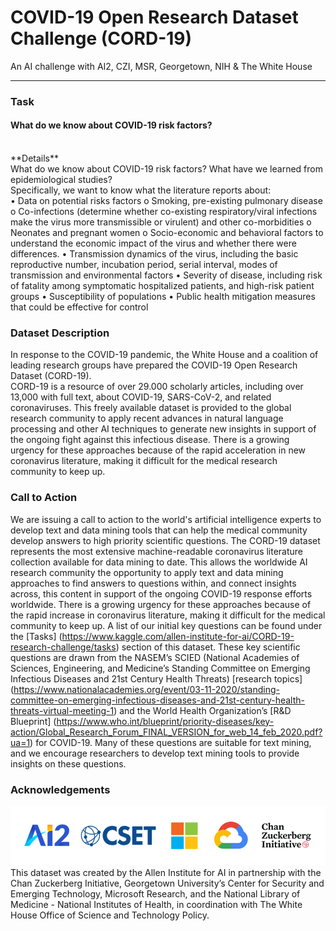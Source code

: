 # COVID-19 Open Research Dataset Challenge (CORD-19)
An AI challenge with AI2, CZI, MSR, Georgetown, NIH & The White House

---
 
### Task
#### What do we know about COVID-19 risk factors?<br>
<br>
**Details**<br>
What do we know about COVID-19 risk factors? What have we learned from epidemiological studies?<br>
Specifically, we want to know what the literature reports about:<br>
•	Data on potential risks factors
o	Smoking, pre-existing pulmonary disease
o	Co-infections (determine whether co-existing respiratory/viral infections make the virus more transmissible or virulent) and other co-morbidities
o	Neonates and pregnant women
o	Socio-economic and behavioral factors to understand the economic impact of the virus and whether there were differences.
•	Transmission dynamics of the virus, including the basic reproductive number, incubation period, serial interval, modes of transmission and environmental factors
•	Severity of disease, including risk of fatality among symptomatic hospitalized patients, and high-risk patient groups
•	Susceptibility of populations
•	Public health mitigation measures that could be effective for control


### Dataset Description
In response to the COVID-19 pandemic, the White House and a coalition of leading research groups have prepared the COVID-19 Open Research Dataset (CORD-19).<br>
CORD-19 is a resource of over 29.000 scholarly articles, including over 13,000 with full text, about COVID-19, SARS-CoV-2, and related coronaviruses. This freely available dataset is provided to the global research community to apply recent advances in natural language processing and other AI techniques to generate new insights in support of the ongoing fight against this infectious disease. There is a growing urgency for these approaches because of the rapid acceleration in new coronavirus literature, making it difficult for the medical research community to keep up.

### Call to Action
We are issuing a call to action to the world's artificial intelligence experts to develop text and data mining tools that can help the medical community develop answers to high priority scientific questions. The CORD-19 dataset represents the most extensive machine-readable coronavirus literature collection available for data mining to date. This allows the worldwide AI research community the opportunity to apply text and data mining approaches to find answers to questions within, and connect insights across, this content in support of the ongoing COVID-19 response efforts worldwide. There is a growing urgency for these approaches because of the rapid increase in coronavirus literature, making it difficult for the medical community to keep up.
A list of our initial key questions can be found under the [Tasks] (https://www.kaggle.com/allen-institute-for-ai/CORD-19-research-challenge/tasks) section of this dataset. These key scientific questions are drawn from the NASEM’s SCIED (National Academies of Sciences, Engineering, and Medicine’s Standing Committee on Emerging Infectious Diseases and 21st Century Health Threats) [research topics] (https://www.nationalacademies.org/event/03-11-2020/standing-committee-on-emerging-infectious-diseases-and-21st-century-health-threats-virtual-meeting-1) and the World Health Organization’s [R&D Blueprint] (https://www.who.int/blueprint/priority-diseases/key-action/Global_Research_Forum_FINAL_VERSION_for_web_14_feb_2020.pdf?ua=1) for COVID-19. 
Many of these questions are suitable for text mining, and we encourage researchers to develop text mining tools to provide insights on these questions.

### Acknowledgements
![logo_ackow.png](https://github.com/MikeHatchi/CORD-19/blob/master/logo_acknow.png)
This dataset was created by the Allen Institute for AI in partnership with the Chan Zuckerberg Initiative, Georgetown University’s Center for Security and Emerging Technology, Microsoft Research, and the National Library of Medicine - National Institutes of Health, in coordination with The White House Office of Science and Technology Policy.